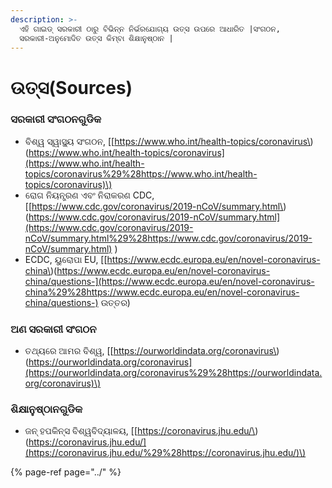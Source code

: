 ```yaml
---
description: >-
  ଏହି ଗାଇଡ୍ ସରକାରୀ ଠାରୁ ବିଭିନ୍ନ ନିର୍ଭରଯୋଗ୍ୟ ଉତ୍ସ ଉପରେ ଆଧାରିତ |ସଂଗଠନ,
  ସରକାରୀ-ଅନୁମୋଦିତ ଉତ୍ସ କିମ୍ବା ଶିକ୍ଷାନୁଷ୍ଠାନ |
---
```


# ଉତ୍ସ\(Sources\)

### ସରକାରୀ ସଂଗଠନଗୁଡିକ 

* ବିଶ୍ୱ ସ୍ୱାସ୍ଥ୍ୟ ସଂଗଠନ, \[[https://www.who.int/health-topics/coronavirus\)\(https://www.who.int/health-topics/coronavirus](https://www.who.int/health-topics/coronavirus%29%28https://www.who.int/health-topics/coronavirus)\)
* ରୋଗ ନିୟନ୍ତ୍ରଣ ଏବଂ ନିରାକରଣ CDC, \[[https://www.cdc.gov/coronavirus/2019-nCoV/summary.html\)\(https://www.cdc.gov/coronavirus/2019-nCoV/summary.html](https://www.cdc.gov/coronavirus/2019-nCoV/summary.html%29%28https://www.cdc.gov/coronavirus/2019-nCoV/summary.html) \)
* ECDC, ୟୁରୋପା EU, \[[https://www.ecdc.europa.eu/en/novel-coronavirus-china\)\(https://www.ecdc.europa.eu/en/novel-coronavirus-china/questions-](https://www.ecdc.europa.eu/en/novel-coronavirus-china%29%28https://www.ecdc.europa.eu/en/novel-coronavirus-china/questions-) ଉତ୍ତର\)

### ଅଣ ସରକାରୀ ସଂଗଠନ 

* ତଥ୍ୟରେ ଆମର ବିଶ୍ୱ, \[[https://ourworldindata.org/coronavirus\)\(https://ourworldindata.org/coronavirus](https://ourworldindata.org/coronavirus%29%28https://ourworldindata.org/coronavirus)\)

### ଶିକ୍ଷାନୁଷ୍ଠାନଗୁଡିକ 

* ଜନ୍ ହପକିନ୍ସ ବିଶ୍ୱବିଦ୍ୟାଳୟ, \[[https://coronavirus.jhu.edu/\)\(https://coronavirus.jhu.edu/](https://coronavirus.jhu.edu/%29%28https://coronavirus.jhu.edu/)\)

{% page-ref page="../" %}



